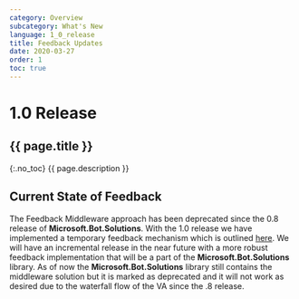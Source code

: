 ```yaml
---
category: Overview
subcategory: What's New
language: 1_0_release
title: Feedback Updates
date: 2020-03-27
order: 1
toc: true
---
```


# 1.0 Release
## {{ page.title }}
{:.no_toc}
{{ page.description }}

## Current State of Feedback
The Feedback Middleware approach has been deprecated since the 0.8 release of **Microsoft.Bot.Solutions**. 
With the 1.0 release we have implemented a temporary feedback mechanism which is outlined [here](https://aka.ms/bfFeedbackDoc). We will have an 
incremental release in the near future with a more robust feedback implementation that will be a part of the **Microsoft.Bot.Solutions** library. 
As of now the **Microsoft.Bot.Solutions** library still contains the middleware solution but it is marked as deprecated and it will not work as 
desired due to the waterfall flow of the VA since the .8 release. 
